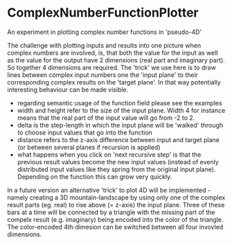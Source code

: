 # ComplexNumberFunctionPlotter

An experiment in plotting complex number functions in 'pseudo-4D'

The challenge with plotting inputs and results into one picture when complex numbers are involved, is, that both the value for the input as well as the value for the output have 2 dimensions (real part and imaginary part). So together 4 dimensions are required. The 'trick' we use here is to draw lines between complex input numbers one the 'input plane' to their corresponding complex results on the 'target plane'. In that way potentially interesting behaviour can be made visible.

- regarding semantic usage of the function field please see the examples 
- width and height refer to the size of the input plane. Width 4 for instance means that the real part of the input value will go from -2 to 2.
- delta is the step-length in which the input plane will be 'walked' through to choose input values that go into the function 
- distance refers to the z-axis difference between input and target plane (or between several planes if recursion is applied)
- what happens when you click on 'next recursive step' is that the previous result values become the new input values (instead of evenly distributed input values like they spring from the original input plane). Depending on the function this can grow very quickly.

In a future version an alternative 'trick' to plot 4D will be implemented - namely creating a 3D mountain-landscape by using only one of the complex result parts (eg. real) to rise above (= z-axis) the input plane. Three of these bars at a time will be connected by a triangle with the missing part of the compelx result (e.g. imaginary) being encoded into the color of the triangle. The color-encoded 4th dimesion can be switched between all four invovled dimensions.